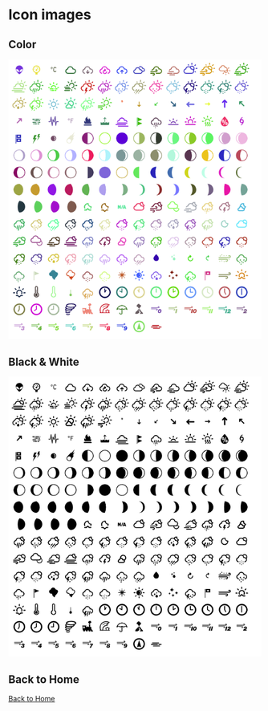# Icon images

## Color

<p align="center">
<img width="650" src="/static/images/weather-optimized.png" />
</p>

## Black & White

<p align="center">
<img width="650" src="/static/images/weather-mono-optimized.png" />
</p>

## Back to Home

[Back to Home](/)
